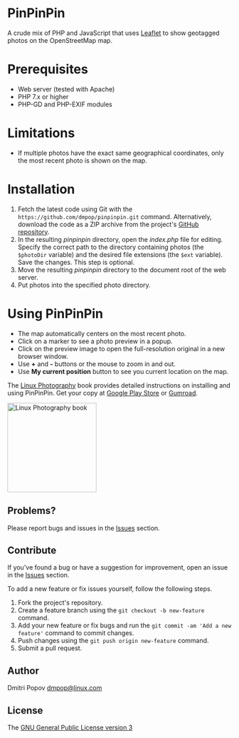 # PinPinPin

A crude mix of PHP and JavaScript that uses [Leaflet](https://leafletjs.com) to show geotagged photos on the OpenStreetMap map.

# Prerequisites

- Web server (tested with Apache)
- PHP 7.x or higher
- PHP-GD and PHP-EXIF modules

# Limitations

- If multiple photos have the exact same geographical coordinates, only the most recent photo is shown on the map.

# Installation

1. Fetch the latest code using Git with the `https://github.com/dmpop/pinpinpin.git` command. Alternatively, download the code as a ZIP archive from the project's [GitHub repository](https://github.com/dmpop/pinpinpin).
2. In the resulting _pinpinpin_ directory, open the _index.php_ file for editing. Specify the correct path to the directory containing photos (the `$photoDir` variable) and the desired file extensions (the `$ext` variable). Save the changes. This step is optional.
3. Move the resulting _pinpinpin_ directory to the document root of the web server.
4. Put photos into the specified photo directory.

# Using PinPinPin

- The map automatically centers on the most recent photo.
- Click on a marker to see a photo preview in a popup.
- Click on the preview image to open the full-resolution original in a new browser window.
- Use **+** and **-** buttons or the mouse to zoom in and out.
- Use **My current position** button to see you current location on the map.

The [Linux Photography](https://gumroad.com/l/linux-photography) book provides detailed instructions on installing and using PinPinPin. Get your copy at [Google Play Store](https://play.google.com/store/books/details/Dmitri_Popov_Linux_Photography?id=cO70CwAAQBAJ) or [Gumroad](https://gumroad.com/l/linux-photography).

<img src="https://tokyoma.de/bookcovers/linux-photography.jpg" title="Linux Photography book" width="200"/>

## Problems?

Please report bugs and issues in the [Issues](https://github.com/dmpop/pinpinpin/issues) section.

## Contribute

If you've found a bug or have a suggestion for improvement, open an issue in the [Issues](https://github.com/dmpop/pinpinpin/issues) section.

To add a new feature or fix issues yourself, follow the following steps.

1. Fork the project's repository.
2. Create a feature branch using the `git checkout -b new-feature` command.
3. Add your new feature or fix bugs and run the `git commit -am 'Add a new feature'` command to commit changes.
4. Push changes using the `git push origin new-feature` command.
5. Submit a pull request.

## Author

Dmitri Popov [dmpop@linux.com](mailto:dmpop@linux.com)

## License

The [GNU General Public License version 3](http://www.gnu.org/licenses/gpl-3.0.en.html)

